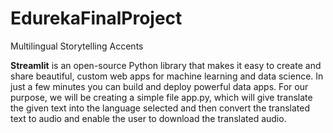 # EdurekaFinalProject
Multilingual Storytelling Accents

**Streamlit** is an open-source Python library that makes it easy to create and share beautiful, custom web apps for machine learning and data science. In just a few minutes you can build and deploy powerful data apps. For our purpose, we will be creating a simple file app.py, which will give translate the given text into the language selected and then convert the translated text to audio and enable the user to download the translated audio.
